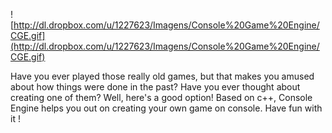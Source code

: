 ![http://dl.dropbox.com/u/1227623/Imagens/Console%20Game%20Engine/CGE.gif](http://dl.dropbox.com/u/1227623/Imagens/Console%20Game%20Engine/CGE.gif)

Have you ever played those really old games, but that makes you amused about how things were done in the past? Have you ever thought about creating one of them? Well, here's a good option! Based on c++, Console Engine helps you out on creating your own game on console. Have fun with it !